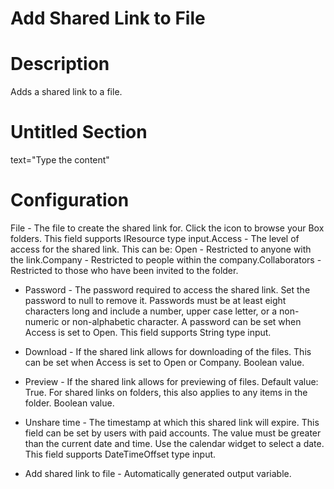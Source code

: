 ﻿# Add Shared Link to File

# Description

Adds a shared link to a file.

# Untitled Section

text="Type the content"

# Configuration

File - The file to create the shared link for. Click the  icon to browse your Box folders. This field supports IResource type input.Access - The level of access for the shared link. This can be: Open - Restricted to anyone with the link.Company - Restricted to people within the company.Collaborators - Restricted to those who have been invited to the folder.







* Password - The password required to access the shared link. Set the password to null to remove it. Passwords must be at least eight characters long and include a number, upper case letter, or a non-numeric or non-alphabetic character. A password can be set when Access is set to Open. This field supports String type input.
* Download - If the shared link allows for downloading of the files. This can be set when Access is set to Open or Company. Boolean value.
* Preview - If the shared link allows for previewing of files. Default value: True. For shared links on folders, this also applies to any items in the folder. Boolean value.
* Unshare time - The timestamp at which this shared link will expire. This field can be set by users with paid accounts. The value must be greater than the current date and time. Use the calendar widget to select a date. This field supports DateTimeOffset type input.



* Add shared link to file - Automatically generated output variable.
